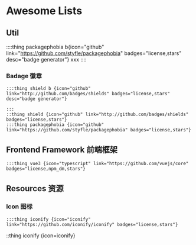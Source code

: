 # Awesome Lists

## Util

::::thing packagephobia b{icon="github" link="https://github.com/styfle/packagephobia" badges="license,stars" desc="badge generator"}
xxx
::::

### Badage 徽章

```grid
:::thing shield b {icon="github" link="http://github.com/badges/shields" badges="license,stars" desc="badge generator"}

:::
::thing shield {icon="github" link="http://github.com/badges/shields" badges="license,stars"}
:::thing packagephobia {icon="github" link="https://github.com/styfle/packagephobia" badges="license,stars"}
```

## Frontend Framework 前端框架

```grid
:::thing vue3 {icon="typescript" link="https://github.com/vuejs/core" badges="license,npm_dm,stars"}
```

## Resources 资源

### Icon 图标

```grid
:::thing iconify {icon="iconify" link="https://github.com/iconify/iconify" badges="license,stars"}
```

::thing iconify {icon=iconify}